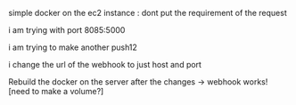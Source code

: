 simple docker on the ec2 instance :
dont put the requirement of the request

i am  trying  with port 8085:5000  

i am trying to make another push12

i change the url of the webhook to just host and port 

Rebuild the docker on the server after the changes -> webhook works! [need to make a volume?]
